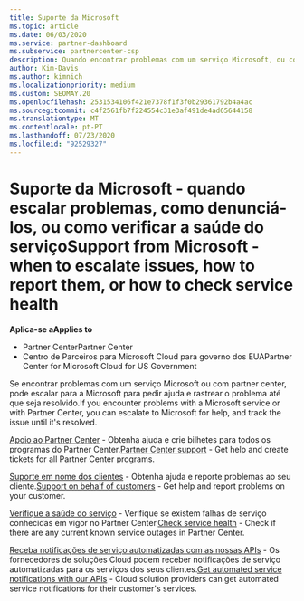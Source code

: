 ```yaml
---
title: Suporte da Microsoft
ms.topic: article
ms.date: 06/03/2020
ms.service: partner-dashboard
ms.subservice: partnercenter-csp
description: Quando encontrar problemas com um serviço Microsoft, ou com o Partner Center, pode escalar para a Microsoft para pedir ajuda e rastrear o problema até que seja resolvido.
author: Kim-Davis
ms.author: kimnich
ms.localizationpriority: medium
ms.custom: SEOMAY.20
ms.openlocfilehash: 2531534106f421e7378f1f3f0b29361792b4a4ac
ms.sourcegitcommit: c4f2561fb7f224554c31e3af491de4ad65644158
ms.translationtype: MT
ms.contentlocale: pt-PT
ms.lasthandoff: 07/23/2020
ms.locfileid: "92529327"
---
```

# <a name="support-from-microsoft---when-to-escalate-issues-how-to-report-them-or-how-to-check-service-health"></a><span data-ttu-id="8795c-103">Suporte da Microsoft - quando escalar problemas, como denunciá-los, ou como verificar a saúde do serviço</span><span class="sxs-lookup"><span data-stu-id="8795c-103">Support from Microsoft - when to escalate issues, how to report them, or how to check service health</span></span>

<span data-ttu-id="8795c-104">**Aplica-se a**</span><span class="sxs-lookup"><span data-stu-id="8795c-104">**Applies to**</span></span>

- <span data-ttu-id="8795c-105">Partner Center</span><span class="sxs-lookup"><span data-stu-id="8795c-105">Partner Center</span></span>
- <span data-ttu-id="8795c-106">Centro de Parceiros para Microsoft Cloud para governo dos EUA</span><span class="sxs-lookup"><span data-stu-id="8795c-106">Partner Center for Microsoft Cloud for US Government</span></span>

<span data-ttu-id="8795c-107">Se encontrar problemas com um serviço Microsoft ou com partner center, pode escalar para a Microsoft para pedir ajuda e rastrear o problema até que seja resolvido.</span><span class="sxs-lookup"><span data-stu-id="8795c-107">If you encounter problems with a Microsoft service or with Partner Center, you can escalate to Microsoft for help, and track the issue until it's resolved.</span></span>

<span data-ttu-id="8795c-108">[Apoio ao Partner Center](report-problems-with-partner-center.md) - Obtenha ajuda e crie bilhetes para todos os programas do Partner Center.</span><span class="sxs-lookup"><span data-stu-id="8795c-108">[Partner Center support](report-problems-with-partner-center.md) - Get help and create tickets for all Partner Center programs.</span></span>

<span data-ttu-id="8795c-109">[Suporte em nome dos clientes](report-problems-on-behalf-of-a-customer.md) - Obtenha ajuda e reporte problemas ao seu cliente.</span><span class="sxs-lookup"><span data-stu-id="8795c-109">[Support on behalf of customers](report-problems-on-behalf-of-a-customer.md) - Get help and report problems on your customer.</span></span>

<span data-ttu-id="8795c-110">[Verifique a saúde do serviço](check-service-health.md) - Verifique se existem falhas de serviço conhecidas em vigor no Partner Center.</span><span class="sxs-lookup"><span data-stu-id="8795c-110">[Check service health](check-service-health.md) - Check if there are any current known service outages in Partner Center.</span></span>

<span data-ttu-id="8795c-111">[Receba notificações de serviço automatizadas com as nossas APIs](get-automated-service-notifications-with-our-apis.md) - Os fornecedores de soluções Cloud podem receber notificações de serviço automatizadas para os serviços dos seus clientes.</span><span class="sxs-lookup"><span data-stu-id="8795c-111">[Get automated service notifications with our APIs](get-automated-service-notifications-with-our-apis.md) - Cloud solution providers can get automated service notifications for their customer's services.</span></span>


 

 



